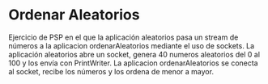 # Ordenar Aleatorios
Ejercicio de PSP en el que la aplicación aleatorios pasa un stream de números a la aplicacion ordenarAleatorios mediante el uso de sockets.
La aplicación aleatorios abre un socket, genera 40 numeros aleatorios del 0 al 100 y los envía con PrintWriter. La aplicacion ordenarAleatorios se conecta al socket, recibe los números y los ordena de menor a mayor.
